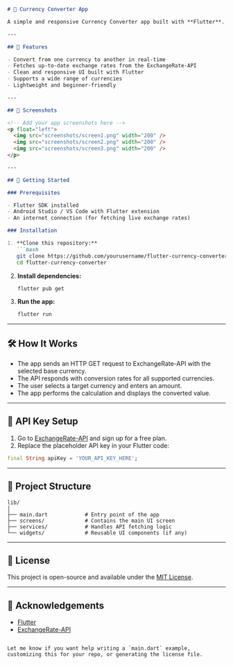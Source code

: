 ```markdown
# 💱 Currency Converter App

A simple and responsive Currency Converter app built with **Flutter**. It fetches real-time currency exchange rates using the **[ExchangeRate-API](https://www.exchangerate-api.com/)** (free plan) and allows users to convert between different currencies instantly.

---

## 🚀 Features

- Convert from one currency to another in real-time
- Fetches up-to-date exchange rates from the ExchangeRate-API
- Clean and responsive UI built with Flutter
- Supports a wide range of currencies
- Lightweight and beginner-friendly

---

## 📱 Screenshots

<!-- Add your app screenshots here -->
<p float="left">
  <img src="screenshots/screen1.png" width="200" />
  <img src="screenshots/screen2.png" width="200" />
  <img src="screenshots/screen3.png" width="200" />
</p>

---

## 🔧 Getting Started

### Prerequisites

- Flutter SDK installed
- Android Studio / VS Code with Flutter extension
- An internet connection (for fetching live exchange rates)

### Installation

1. **Clone this repository:**
   ```bash
   git clone https://github.com/yourusername/flutter-currency-converter.git
   cd flutter-currency-converter
   ```

2. **Install dependencies:**
   ```bash
   flutter pub get
   ```

3. **Run the app:**
   ```bash
   flutter run
   ```

---

## 🛠️ How It Works

- The app sends an HTTP GET request to ExchangeRate-API with the selected base currency.
- The API responds with conversion rates for all supported currencies.
- The user selects a target currency and enters an amount.
- The app performs the calculation and displays the converted value.

---

## 🔐 API Key Setup

1. Go to [ExchangeRate-API](https://www.exchangerate-api.com/) and sign up for a free plan.
2. Replace the placeholder API key in your Flutter code:

```dart
final String apiKey = 'YOUR_API_KEY_HERE';
```

---

## 📂 Project Structure

```
lib/
│
├── main.dart            # Entry point of the app
├── screens/             # Contains the main UI screen
├── services/            # Handles API fetching logic
└── widgets/             # Reusable UI components (if any)
```

---

## 📄 License

This project is open-source and available under the [MIT License](LICENSE).

---

## 🙌 Acknowledgements

- [Flutter](https://flutter.dev/)
- [ExchangeRate-API](https://www.exchangerate-api.com/)
```

Let me know if you want help writing a `main.dart` example, customizing this for your repo, or generating the license file.

